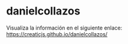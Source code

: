 # danielcollazos
Visualiza la información en el siguiente enlace:  https://creaticjs.github.io/danielcollazos/ 
